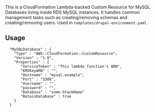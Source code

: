 This is a CloudFormation Lambda-backed Custom Resource for MySQL Databases living inside RDS MySQL instances. It handles common management tasks such as creating/removing schemas and creating/removing users. Used in `templates/drupal-environment.yaml`.

## Usage
`````
  "MySQLDatabase" : {
    "Type" : "AWS::CloudFormation::CustomResource",
    "Version" : "1.0",
    "Properties" : {
       "ServiceToken" : "This lambda function's ARN",
       "KMSKeyARN" : "",
       "Hostname" : "mysql.example",
       "Port" : "3306",
       "Username" : "",
       "password" : "",
       "Database" : "some-StackName"
       "RetainDatabase" : true
    }
  }
 `````